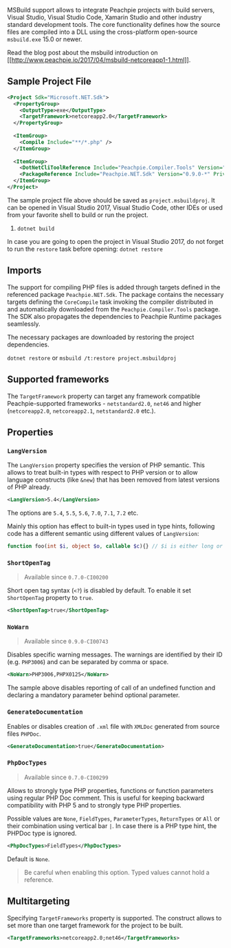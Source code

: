 MSBuild support allows to integrate Peachpie projects with build servers, Visual Studio, Visual Studio Code, Xamarin Studio and other industry standard development tools. The core functionality defines how the source files are compiled into a DLL using the cross-platform open-source `msbuild.exe` 15.0 or newer.

Read the blog post about the msbuild introduction on [[http://www.peachpie.io/2017/04/msbuild-netcoreapp1-1.html]].

## Sample Project File

```xml
<Project Sdk="Microsoft.NET.Sdk">
  <PropertyGroup>
    <OutputType>exe</OutputType>
    <TargetFramework>netcoreapp2.0</TargetFramework>
  </PropertyGroup>
 
  <ItemGroup>
    <Compile Include="**/*.php" />
  </ItemGroup>
 
  <ItemGroup>
    <DotNetCliToolReference Include="Peachpie.Compiler.Tools" Version="0.9.0-*" />
    <PackageReference Include="Peachpie.NET.Sdk" Version="0.9.0-*" PrivateAssets="Build" />
  </ItemGroup>
</Project>
```

The sample project file above should be saved as `project.msbuildproj`. It can be opened in Visual Studio 2017, Visual Studio Code, other IDEs or used from your favorite shell to build or run the project.

1. `dotnet build`

In case you are going to open the project in Visual Studio 2017, do not forget to run the `restore` task before opening: `dotnet restore`

## Imports

The support for compiling PHP files is added through targets defined in the referenced package `Peachpie.NET.Sdk`. The package contains the necessary targets defining the `CoreCompile` task invoking the compiler distributed in and automatically downloaded from the `Peachpie.Compiler.Tools` package. The SDK also propagates the dependencies to Peachpie Runtime packages seamlessly.

The necessary packages are downloaded by restoring the project dependencies.

`dotnet restore` or `msbuild /t:restore project.msbuildproj`

## Supported frameworks

The `TargetFramework` property can target any framework compatible Peachpie-supported frameworks - `netstandard2.0`, `net46` and higher (`netcoreapp2.0`, `netcoreapp2.1`, `netstandard2.0` etc.).

## Properties

### `LangVersion`

The `LangVersion` property specifies the version of PHP semantic. This allows to treat built-in types with respect to PHP version or to allow language constructs (like `&new`) that has been removed from latest versions of PHP already.

```xml
<LangVersion>5.4</LangVersion>
```

The options are `5.4`, `5.5`, `5.6`, `7.0`, `7.1`, `7.2` etc.

Mainly this option has effect to built-in types used in type hints, following code has a different semantic using different values of `LangVersion`:
```php
function foo(int $i, object $o, callable $c){} // $i is either long or class 'int', etc.
```

### `ShortOpenTag`

> Available since `0.7.0-CI00200`

Short open tag syntax (`<?`) is disabled by default. To enable it set `ShortOpenTag` property to `true`.

```xml
<ShortOpenTag>true</ShortOpenTag>
```

### `NoWarn`

> Available since `0.9.0-CI00743`

Disables specific warning messages. The warnings are identified by their ID (e.g. `PHP3006`) and can be separated by comma or space.

```xml
<NoWarn>PHP3006,PHPX0125</NoWarn>
```
The sample above disables reporting of call of an undefined function and declaring a mandatory parameter behind optional parameter.

### `GenerateDocumentation`

Enables or disables creation of `.xml` file with `XMLDoc` generated from source files `PHPDoc`.

```xml
<GenerateDocumentation>true</GenerateDocumentation>
```

### `PhpDocTypes`

> Available since `0.7.0-CI00299`

Allows to strongly type PHP properties, functions or function parameters using regular PHP Doc comment. This is useful for keeping backward compatibility with PHP 5 and to strongly type PHP properties.

Possible values are `None`, `FieldTypes`, `ParameterTypes`, `ReturnTypes` or `All` or their combination using vertical bar `|`. In case there is a PHP type hint, the PHPDoc type is ignored.

```xml
<PhpDocTypes>FieldTypes</PhpDocTypes>
```

Default is `None`.

> Be careful when enabling this option. Typed values cannot hold a reference.

## Multitargeting

Specifying `TargetFrameworks` property is supported. The construct allows to set more than one target framework for the project to be built.

```xml
<TargetFrameworks>netcoreapp2.0;net46</TargetFrameworks>
```